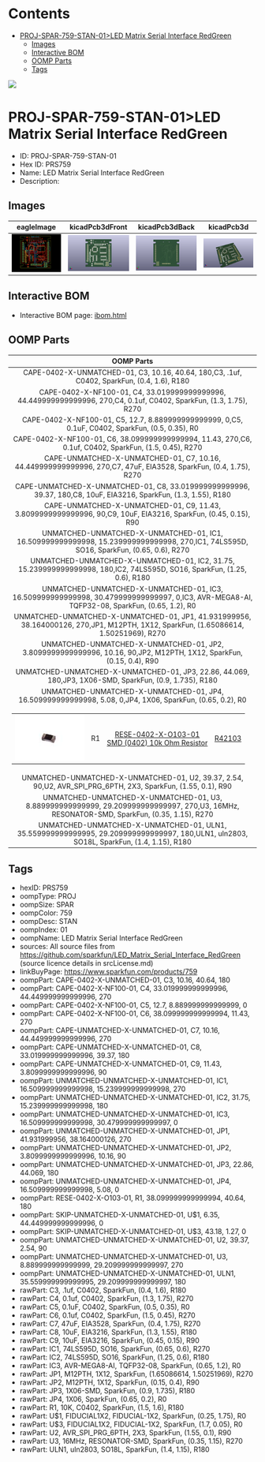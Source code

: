 



Contents
========

* [PROJ-SPAR-759-STAN-01>LED Matrix Serial Interface RedGreen](#proj-spar-759-stan-01led-matrix-serial-interface-redgreen)
	* [Images](#images)
	* [Interactive BOM](#interactive-bom)
	* [OOMP Parts](#oomp-parts)
	* [Tags](#tags)
  
![][im]
# PROJ-SPAR-759-STAN-01>LED Matrix Serial Interface RedGreen

- ID: PROJ-SPAR-759-STAN-01
- Hex ID: PRS759
- Name: LED Matrix Serial Interface RedGreen
- Description: 

## Images
  
  

|eagleImage|kicadPcb3dFront|kicadPcb3dBack|kicadPcb3d|
| :---: | :---: | :---: | :---: |
|[![eagleImage](eagleImage_140.png)](eagleImage_600.png)|[![kicadPcb3dFront](kicadPcb3dFront_140.png)](kicadPcb3dFront_600.png)|[![kicadPcb3dBack](kicadPcb3dBack_140.png)](kicadPcb3dBack_600.png)|[![kicadPcb3d](kicadPcb3d_140.png)](kicadPcb3d_600.png)|

## Interactive BOM

- Interactive BOM page: [ibom.html](kicad/bom/ibom.html)

## OOMP Parts
  

|OOMP Parts|
| :---: |
|CAPE-0402-X-UNMATCHED-01, C3, 10.16, 40.64, 180,C3, .1uf, C0402, SparkFun, (0.4, 1.6), R180|
|CAPE-0402-X-NF100-01, C4, 33.019999999999996, 44.449999999999996, 270,C4, 0.1uf, C0402, SparkFun, (1.3, 1.75), R270|
|CAPE-0402-X-NF100-01, C5, 12.7, 8.889999999999999, 0,C5, 0.1uF, C0402, SparkFun, (0.5, 0.35), R0|
|CAPE-0402-X-NF100-01, C6, 38.099999999999994, 11.43, 270,C6, 0.1uf, C0402, SparkFun, (1.5, 0.45), R270|
|CAPE-UNMATCHED-X-UNMATCHED-01, C7, 10.16, 44.449999999999996, 270,C7, 47uF, EIA3528, SparkFun, (0.4, 1.75), R270|
|CAPE-UNMATCHED-X-UNMATCHED-01, C8, 33.019999999999996, 39.37, 180,C8, 10uF, EIA3216, SparkFun, (1.3, 1.55), R180|
|CAPE-UNMATCHED-X-UNMATCHED-01, C9, 11.43, 3.8099999999999996, 90,C9, 10uF, EIA3216, SparkFun, (0.45, 0.15), R90|
|UNMATCHED-UNMATCHED-X-UNMATCHED-01, IC1, 16.509999999999998, 15.239999999999998, 270,IC1, 74LS595D, SO16, SparkFun, (0.65, 0.6), R270|
|UNMATCHED-UNMATCHED-X-UNMATCHED-01, IC2, 31.75, 15.239999999999998, 180,IC2, 74LS595D, SO16, SparkFun, (1.25, 0.6), R180|
|UNMATCHED-UNMATCHED-X-UNMATCHED-01, IC3, 16.509999999999998, 30.479999999999997, 0,IC3, AVR-MEGA8-AI, TQFP32-08, SparkFun, (0.65, 1.2), R0|
|UNMATCHED-UNMATCHED-X-UNMATCHED-01, JP1, 41.931999956, 38.164000126, 270,JP1, M12PTH, 1X12, SparkFun, (1.65086614, 1.50251969), R270|
|UNMATCHED-UNMATCHED-X-UNMATCHED-01, JP2, 3.8099999999999996, 10.16, 90,JP2, M12PTH, 1X12, SparkFun, (0.15, 0.4), R90|
|UNMATCHED-UNMATCHED-X-UNMATCHED-01, JP3, 22.86, 44.069, 180,JP3, 1X06-SMD, SparkFun, (0.9, 1.735), R180|
|UNMATCHED-UNMATCHED-X-UNMATCHED-01, JP4, 16.509999999999998, 5.08, 0,JP4, 1X06, SparkFun, (0.65, 0.2), R0|
|<table><tr><td>![RESE-0402-X-O103-01](https://raw.githubusercontent.com/oomlout/oomlout_OOMP_parts/main/RESE-0402-X-O103-01/image_140.jpg)</td><td> R1</td><td>[RESE-0402-X-O103-01<br>SMD (0402) 10k Ohm Resistor](https://github.com/oomlout/oomlout_OOMP_parts/tree/main/RESE-0402-X-O103-01/)</td><td>[R42103](https://github.com/oomlout/oomlout_OOMP_parts/tree/main/RESE-0402-X-O103-01/)</td></tr></table>|
|UNMATCHED-UNMATCHED-X-UNMATCHED-01, U2, 39.37, 2.54, 90,U2, AVR_SPI_PRG_6PTH, 2X3, SparkFun, (1.55, 0.1), R90|
|UNMATCHED-UNMATCHED-X-UNMATCHED-01, U3, 8.889999999999999, 29.209999999999997, 270,U3, 16MHz, RESONATOR-SMD, SparkFun, (0.35, 1.15), R270|
|UNMATCHED-UNMATCHED-X-UNMATCHED-01, ULN1, 35.559999999999995, 29.209999999999997, 180,ULN1, uln2803, SO18L, SparkFun, (1.4, 1.15), R180|

## Tags

- hexID: PRS759
- oompType: PROJ
- oompSize: SPAR
- oompColor: 759
- oompDesc: STAN
- oompIndex: 01
- oompName: LED Matrix Serial Interface RedGreen
- sources: All source files from https://github.com/sparkfun/LED_Matrix_Serial_Interface_RedGreen (source licence details in srcLicense.md)
- linkBuyPage: https://www.sparkfun.com/products/759
- oompPart: CAPE-0402-X-UNMATCHED-01, C3, 10.16, 40.64, 180
- oompPart: CAPE-0402-X-NF100-01, C4, 33.019999999999996, 44.449999999999996, 270
- oompPart: CAPE-0402-X-NF100-01, C5, 12.7, 8.889999999999999, 0
- oompPart: CAPE-0402-X-NF100-01, C6, 38.099999999999994, 11.43, 270
- oompPart: CAPE-UNMATCHED-X-UNMATCHED-01, C7, 10.16, 44.449999999999996, 270
- oompPart: CAPE-UNMATCHED-X-UNMATCHED-01, C8, 33.019999999999996, 39.37, 180
- oompPart: CAPE-UNMATCHED-X-UNMATCHED-01, C9, 11.43, 3.8099999999999996, 90
- oompPart: UNMATCHED-UNMATCHED-X-UNMATCHED-01, IC1, 16.509999999999998, 15.239999999999998, 270
- oompPart: UNMATCHED-UNMATCHED-X-UNMATCHED-01, IC2, 31.75, 15.239999999999998, 180
- oompPart: UNMATCHED-UNMATCHED-X-UNMATCHED-01, IC3, 16.509999999999998, 30.479999999999997, 0
- oompPart: UNMATCHED-UNMATCHED-X-UNMATCHED-01, JP1, 41.931999956, 38.164000126, 270
- oompPart: UNMATCHED-UNMATCHED-X-UNMATCHED-01, JP2, 3.8099999999999996, 10.16, 90
- oompPart: UNMATCHED-UNMATCHED-X-UNMATCHED-01, JP3, 22.86, 44.069, 180
- oompPart: UNMATCHED-UNMATCHED-X-UNMATCHED-01, JP4, 16.509999999999998, 5.08, 0
- oompPart: RESE-0402-X-O103-01, R1, 38.099999999999994, 40.64, 180
- oompPart: SKIP-UNMATCHED-X-UNMATCHED-01, U$1, 6.35, 44.449999999999996, 0
- oompPart: SKIP-UNMATCHED-X-UNMATCHED-01, U$3, 43.18, 1.27, 0
- oompPart: UNMATCHED-UNMATCHED-X-UNMATCHED-01, U2, 39.37, 2.54, 90
- oompPart: UNMATCHED-UNMATCHED-X-UNMATCHED-01, U3, 8.889999999999999, 29.209999999999997, 270
- oompPart: UNMATCHED-UNMATCHED-X-UNMATCHED-01, ULN1, 35.559999999999995, 29.209999999999997, 180
- rawPart: C3, .1uf, C0402, SparkFun, (0.4, 1.6), R180
- rawPart: C4, 0.1uf, C0402, SparkFun, (1.3, 1.75), R270
- rawPart: C5, 0.1uF, C0402, SparkFun, (0.5, 0.35), R0
- rawPart: C6, 0.1uf, C0402, SparkFun, (1.5, 0.45), R270
- rawPart: C7, 47uF, EIA3528, SparkFun, (0.4, 1.75), R270
- rawPart: C8, 10uF, EIA3216, SparkFun, (1.3, 1.55), R180
- rawPart: C9, 10uF, EIA3216, SparkFun, (0.45, 0.15), R90
- rawPart: IC1, 74LS595D, SO16, SparkFun, (0.65, 0.6), R270
- rawPart: IC2, 74LS595D, SO16, SparkFun, (1.25, 0.6), R180
- rawPart: IC3, AVR-MEGA8-AI, TQFP32-08, SparkFun, (0.65, 1.2), R0
- rawPart: JP1, M12PTH, 1X12, SparkFun, (1.65086614, 1.50251969), R270
- rawPart: JP2, M12PTH, 1X12, SparkFun, (0.15, 0.4), R90
- rawPart: JP3, 1X06-SMD, SparkFun, (0.9, 1.735), R180
- rawPart: JP4, 1X06, SparkFun, (0.65, 0.2), R0
- rawPart: R1, 10K, C0402, SparkFun, (1.5, 1.6), R180
- rawPart: U$1, FIDUCIAL1X2, FIDUCIAL-1X2, SparkFun, (0.25, 1.75), R0
- rawPart: U$3, FIDUCIAL1X2, FIDUCIAL-1X2, SparkFun, (1.7, 0.05), R0
- rawPart: U2, AVR_SPI_PRG_6PTH, 2X3, SparkFun, (1.55, 0.1), R90
- rawPart: U3, 16MHz, RESONATOR-SMD, SparkFun, (0.35, 1.15), R270
- rawPart: ULN1, uln2803, SO18L, SparkFun, (1.4, 1.15), R180



[im]: kicadPcb3d_450.png
